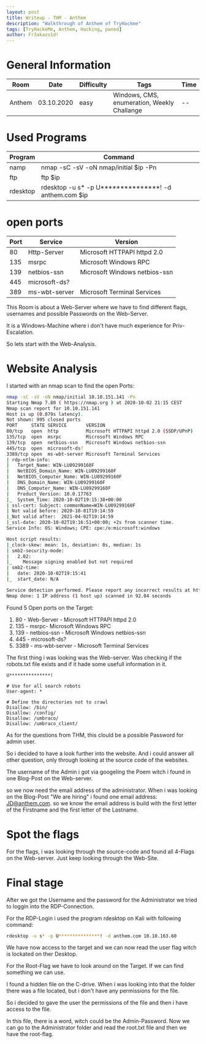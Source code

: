 ```yaml
---
layout: post
title: Writeup - THM - Anthem
description: "Walkthrough of Anthem of TryHackme"
tags: [TryHackeMe, Anthem, Hacking, pwned]
author: Fr3akazo1d!
---
```


# General Information

| Room        | Date        | Difficulty | Tags                                   | Time     |
| ----------- | ----------- | ---------- | -------------------------------------- | -------- |
| Anthem      | 03.10.2020  | easy       | Windows, CMS, enumeration, Weekly Challange | -- |

# Used Programs

| Program  | Command |
| --------- | -------- |
| namp     | nmap -sC -sV -oN nmap/initial $ip -Pn|
| ftp | ftp $ip |
| rdesktop | rdesktop -u s* -p U***************! -d anthem.com $ip |

# open ports

| Port | Service     | Version             |
| ---- | ----------- | ------------------- |
| 80   | Http-Server  | Microsoft HTTPAPI httpd 2.0        |
| 135   | msrpc         | Microsoft Windows RPC       |
| 139   | netbios-ssn | Microsoft Windows netbios-ssn |
| 445 |  microsoft-ds? | |
| 389 | ms-wbt-server | Microsoft Terminal Services |

This Room is about a Web-Server where we have to find different flags, usernames and possible Passwords on the Web-Server. 

It is a Windows-Machine where i don't have much experience for Priv-Escalation.  

So lets start with the Web-Analysis.

# Website Analysis

I started with an nmap scan to find the open Ports:
```sh
nmap -sC -sV -oN nmap/initial 10.10.151.141 -Pn
Starting Nmap 7.80 ( https://nmap.org ) at 2020-10-02 21:15 CEST
Nmap scan report for 10.10.151.141
Host is up (0.079s latency).
Not shown: 995 closed ports
PORT     STATE SERVICE       VERSION
80/tcp   open  http          Microsoft HTTPAPI httpd 2.0 (SSDP/UPnP)
135/tcp  open  msrpc         Microsoft Windows RPC
139/tcp  open  netbios-ssn   Microsoft Windows netbios-ssn
445/tcp  open  microsoft-ds?
3389/tcp open  ms-wbt-server Microsoft Terminal Services
| rdp-ntlm-info: 
|   Target_Name: WIN-LU09299160F
|   NetBIOS_Domain_Name: WIN-LU09299160F
|   NetBIOS_Computer_Name: WIN-LU09299160F
|   DNS_Domain_Name: WIN-LU09299160F
|   DNS_Computer_Name: WIN-LU09299160F
|   Product_Version: 10.0.17763
|_  System_Time: 2020-10-02T19:15:38+00:00
| ssl-cert: Subject: commonName=WIN-LU09299160F
| Not valid before: 2020-10-01T19:14:59
|_Not valid after:  2021-04-02T19:14:59
|_ssl-date: 2020-10-02T19:16:51+00:00; +2s from scanner time.
Service Info: OS: Windows; CPE: cpe:/o:microsoft:windows

Host script results:
|_clock-skew: mean: 1s, deviation: 0s, median: 1s
| smb2-security-mode: 
|   2.02: 
|_    Message signing enabled but not required
| smb2-time: 
|   date: 2020-10-02T19:15:41
|_  start_date: N/A

Service detection performed. Please report any incorrect results at https://nmap.org/submit/ .
Nmap done: 1 IP address (1 host up) scanned in 92.04 seconds
```

Found 5 Open ports on the Target: 

1. 80 - Web-Server - Microsoft HTTPAPI httpd 2.0
2. 135 - msrpc- Microsoft Windows RPC
3. 139 - netbios-ssn - Microsoft Windows netbios-ssn
4. 445 - microsoft-ds?
5. 3389 - ms-wbt-server - Microsoft Terminal Services

The first thing i was looking was the Web-server. Was checking if the robots.txt file exists and if it hade some usefull information in it. 

```
U***************!

# Use for all search robots
User-agent: *

# Define the directories not to crawl
Disallow: /bin/
Disallow: /config/
Disallow: /umbraco/
Disallow: /umbraco_client/
```

As for the questions from THM, this clould be a possible Password for admin user.

So i decided to have a look further into the website. And i could answer all other question, only through looking at the source code of the websites. 

The username of the Admin i got via googeling the Poem witch i found in one Blog-Post on the Web-server. 

so we now need the email address of the administrator. When i was looking on the Blog-Post "We are hiring" i found one email address: JD@anthem.com. so we know the email address is build with the first letter of the Firstname and the first letter of the Lastname. 

# Spot the flags

For the flags, i was looking through the source-code and found all 4-Flags on the Web-server. Just keep looking through the Web-Site.

# Final stage

After we got the Username and the password for the Administrator we tried to loggin into the RDP-Connection. 

For the RDP-Login i used the program rdesktop on Kali with following command: 

```sh
rdesktop -u s* -p U***************! -d anthem.com 10.10.163.60
```

We have now access to the target and we can now read the user flag witch is lockated on ther Desktop. 

For the Root-Flag we have to look around on the Target. If we can find something we can use. 

I found a hidden file on the C-drive. When i was looking into that the folder there was a file located, but i don't have any permissions for the file. 

So i decided to gave the user the permissions of the file and then i have access to the file.

In this file, there is a word, witch could be the Admin-Password. 
Now we can go to the Administrator folder and read the root.txt file and then we have the root-flag.
